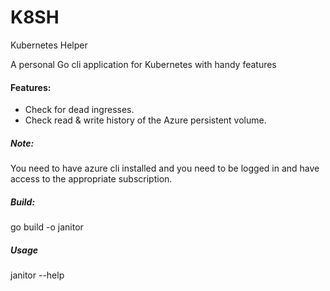 # K8SH
Kubernetes Helper


A personal Go cli application for Kubernetes with handy features


#### Features:
- Check for dead ingresses.
- Check read & write history of the Azure persistent volume.


##### Note:
You need to have azure cli installed and you need to be logged in and have access to the appropriate subscription. 

##### Build:
go build -o janitor

##### Usage

janitor --help

    